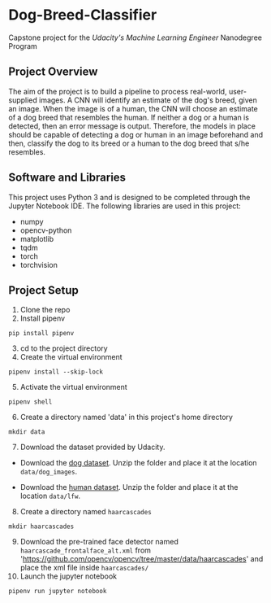 # Dog-Breed-Classifier
Capstone project for the _Udacity's Machine Learning Engineer_ Nanodegree Program

## Project Overview
The aim of the project is to build a pipeline to process real-world, user-supplied images. A CNN will identify an estimate of the dog's breed, given an image. When the image is of a human, the CNN will choose an estimate of a dog breed that resembles the human. If neither a dog or a human is detected, then an error message is output. Therefore, the models in place should be capable of detecting a dog or human in an image beforehand and then, classify the dog to its breed or a human to the dog breed that s/he resembles.

## Software and Libraries
This project uses Python 3 and is designed to be completed through the Jupyter Notebook IDE. The following libraries are used in this project:  
* numpy
* opencv-python
* matplotlib
* tqdm
* torch
* torchvision

## Project Setup
1. Clone the repo
2. Install pipenv
```
pip install pipenv
```
3. cd to the project directory
4. Create the virtual environment
```
pipenv install --skip-lock
```
5. Activate the virtual environment
```
pipenv shell
```
6. Create a directory named 'data' in this project's home directory
```
mkdir data
```
7. Download the dataset provided by Udacity.  

* Download the [dog dataset](https://s3-us-west-1.amazonaws.com/udacity-aind/dog-project/dogImages.zip).  Unzip the folder and place it at the location `data/dog_images`. 

* Download the [human dataset](https://s3-us-west-1.amazonaws.com/udacity-aind/dog-project/lfw.zip).  Unzip the folder and place it at the location `data/lfw`.

8. Create a directory named `haarcascades`
```
mkdir haarcascades
```
9. Download the pre-trained face detector named `haarcascade_frontalface_alt.xml` from 'https://github.com/opencv/opencv/tree/master/data/haarcascades' and place the xml file inside `haarcascades/`
10. Launch the jupyter notebook
```
pipenv run jupyter notebook
```
